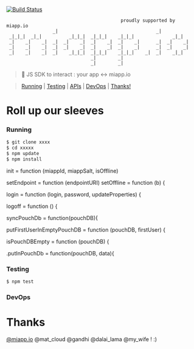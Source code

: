 [![Build Status](https://travis-ci.org/miappio/miappio-sdk.svg?branch=master)](https://travis-ci.org/miappio/miappio-sdk)

                                              proudly supported by miapp.io
                     _|                                    _|            
     _|_|_|  _|_|          _|_|_|  _|_|_|    _|_|_|              _|_|    
     _|    _|    _|  _|  _|    _|  _|    _|  _|    _|      _|  _|    _|  
     _|    _|    _|  _|  _|    _|  _|    _|  _|    _|      _|  _|    _|  
     _|    _|    _|  _|    _|_|_|  _|_|_|    _|_|_|    _|  _|    _|_|    
                                   _|        _|                          
                                   _|        _|                          
> :hamburger:  JS SDK to interact : your app &lt;-> miapp.io

> [Running](#running) | [Testing](#testing) | [APIs](#apis) | [DevOps](#devops) | [Thanks!](#thanks)

# Roll up our sleeves 

### Running

```bash
$ git clone xxxx
$ cd xxxxx
$ npm update
$ npm install

```

init = function (miappId, miappSalt, isOffline) 

setEndpoint = function (endpointURI) 
setOffline = function (b) {

login = function (login, password, updateProperties) {

logoff = function () {

syncPouchDb = function(pouchDB){

putFirstUserInEmptyPouchDB = function (pouchDB, firstUser) {
    
isPouchDBEmpty = function (pouchDB) {

.putInPouchDb = function(pouchDB, data){


### Testing


```bash
$ npm test
```


### DevOps

    

# Thanks

[@miapp.io](https://miapp.io) @mat_cloud @gandhi @dalai_lama @my_wife !  :)
